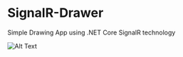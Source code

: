 # SignalR-Drawer
Simple Drawing App using .NET Core SignalR technology

![Alt Text](https://media.giphy.com/media/p7CyLjmzk94RZSTRdY/source.gif) 
